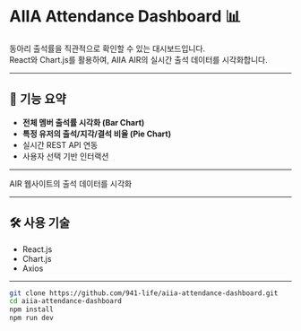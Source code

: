 # AIIA Attendance Dashboard 📊

동아리 출석률을 직관적으로 확인할 수 있는 대시보드입니다.  
React와 Chart.js를 활용하여, AIIA AIR의 실시간 출석 데이터를 시각화합니다.

---

## 🧩 기능 요약

- **전체 멤버 출석률 시각화 (Bar Chart)**
- **특정 유저의 출석/지각/결석 비율 (Pie Chart)**
- 실시간 REST API 연동
- 사용자 선택 기반 인터랙션

---


AIR 웹사이트의 출석 데이터를 시각화

---

## 🛠 사용 기술

- React.js
- Chart.js
- Axios

---
```bash
git clone https://github.com/941-life/aiia-attendance-dashboard.git
cd aiia-attendance-dashboard
npm install
npm run dev
